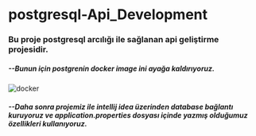 # postgresql-Api_Development


### Bu proje postgresql arcılığı ile sağlanan api geliştirme projesidir.

##### --Bunun için postgrenin docker image ini ayağa kaldırıyoruz.

![docker](https://user-images.githubusercontent.com/52690917/118545471-50c81c80-b75f-11eb-9ab8-4c6709f12974.png)

##### --Daha sonra projemiz ile intellij idea üzerinden database bağlantı kuruyoruz ve application.properties dosyası içinde yazmış olduğumuz özellikleri kullanıyoruz.
